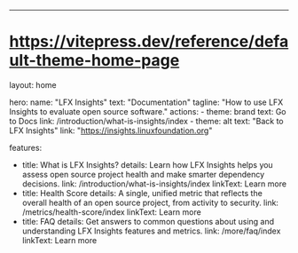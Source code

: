 ---

# https://vitepress.dev/reference/default-theme-home-page

layout: home

hero:
name: "LFX Insights"
text: "Documentation"
tagline: "How to use LFX Insights to evaluate open source software."
actions: - theme: brand
text: Go to Docs
link: /introduction/what-is-insights/index - theme: alt
text: "Back to LFX Insights"
link: "https://insights.linuxfoundation.org"

features:

- title: What is LFX Insights?
  details: Learn how LFX Insights helps you assess open source project health and make smarter dependency decisions.
  link: /introduction/what-is-insights/index
  linkText: Learn more
- title: Health Score
  details: A single, unified metric that reflects the overall health of an open source project, from activity to security.
  link: /metrics/health-score/index
  linkText: Learn more
- title: FAQ
  details: Get answers to common questions about using and understanding LFX Insights features and metrics.
  link: /more/faq/index
  linkText: Learn more
